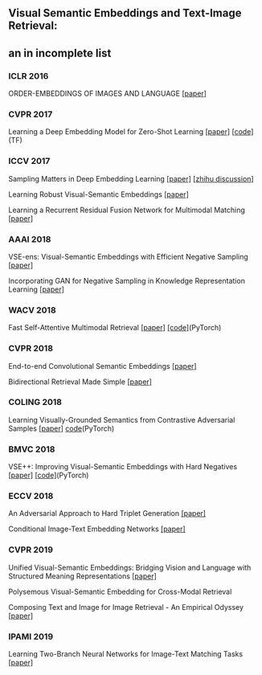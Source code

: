 ## Visual Semantic Embeddings and Text-Image Retrieval: 
## an in incomplete list

### ICLR 2016
ORDER-EMBEDDINGS OF IMAGES AND LANGUAGE
[[paper]](https://arxiv.org/pdf/1511.06361.pdf)

### CVPR 2017
Learning a Deep Embedding Model for Zero-Shot Learning 
[[paper]](https://arxiv.org/pdf/1611.05088.pdf)
[[code]](https://github.com/lzrobots/DeepEmbeddingModel_ZSL)(TF)

### ICCV 2017
Sampling Matters in Deep Embedding Learning 
[[paper]](https://arxiv.org/pdf/1706.07567.pdf)
[[zhihu discussion]](https://www.zhihu.com/question/61748966)

Learning Robust Visual-Semantic Embeddings
[[paper]](http://openaccess.thecvf.com/content_ICCV_2017/papers/Tsai_Learning_Robust_Visual-Semantic_ICCV_2017_paper.pdf)

Learning a Recurrent Residual Fusion Network for Multimodal Matching 
[[paper]](http://openaccess.thecvf.com/content_ICCV_2017/papers/Liu_Learning_a_Recurrent_ICCV_2017_paper.pdf)

### AAAI 2018
VSE-ens: Visual-Semantic Embeddings with Efficient Negative Sampling
[[paper]](https://arxiv.org/pdf/1801.01632.pdf)

Incorporating GAN for Negative Sampling in Knowledge Representation Learning 
[[paper]](https://arxiv.org/pdf/1809.11017.pdf)

### WACV 2018
Fast Self-Attentive Multimodal Retrieval 
[[paper]](https://ieeexplore.ieee.org/stamp/stamp.jsp?tp=&arnumber=8354311&tag=1)
[[code]](https://github.com/jwehrmann/seam-retrieval)(PyTorch)

### CVPR 2018
End-to-end Convolutional Semantic Embeddings
[[paper]](https://ai.tencent.com/ailab/media/publications/cvpr/End-to-end_Convolutional_Semantic_Embeddings.pdf)
 
Bidirectional Retrieval Made Simple 
[[paper]](http://openaccess.thecvf.com/content_cvpr_2018/papers/Wehrmann_Bidirectional_Retrieval_Made_CVPR_2018_paper.pdf)

### COLING 2018
Learning Visually-Grounded Semantics from Contrastive Adversarial Samples
[[paper]](https://aclweb.org/anthology/C18-1315)
[code](https://github.com/ExplorerFreda/VSE-C)(PyTorch)

### BMVC 2018
VSE++: Improving Visual-Semantic Embeddings with Hard Negatives
[[paper]](https://arxiv.org/pdf/1707.05612.pdf)
[[code]](https://github.com/fartashf/vsepp)(PyTorch)

### ECCV 2018
An Adversarial Approach to Hard Triplet Generation 
[[paper]](http://openaccess.thecvf.com/content_ECCV_2018/papers/Yiru_Zhao_A_Principled_Approach_ECCV_2018_paper.pdf)

Conditional Image-Text Embedding Networks 
[[paper]](https://arxiv.org/pdf/1711.08389.pdf)

### CVPR 2019
Unified Visual-Semantic Embeddings: Bridging Vision and Language with Structured Meaning Representations
[[paper]](https://arxiv.org/pdf/1904.05521.pdf)

Polysemous Visual-Semantic Embedding for Cross-Modal Retrieval
 
Composing Text and Image for Image Retrieval - An Empirical Odyssey
[[paper]](https://arxiv.org/pdf/1812.07119.pdf)

### IPAMI 2019 
Learning Two-Branch Neural Networks for Image-Text Matching Tasks
[[paper]](https://arxiv.org/pdf/1704.03470.pdf)
